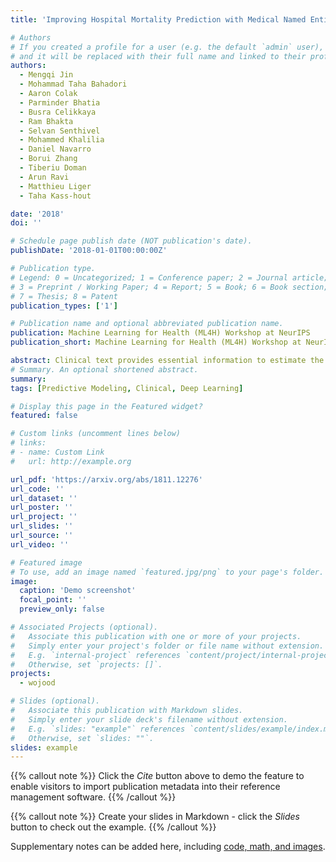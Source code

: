 ```yaml
---
title: 'Improving Hospital Mortality Prediction with Medical Named Entities and Multimodal Learning'

# Authors
# If you created a profile for a user (e.g. the default `admin` user), write the username (folder name) here
# and it will be replaced with their full name and linked to their profile.
authors:
  - Mengqi Jin
  - Mohammad Taha Bahadori
  - Aaron Colak
  - Parminder Bhatia
  - Busra Celikkaya
  - Ram Bhakta
  - Selvan Senthivel
  - Mohammed Khalilia
  - Daniel Navarro
  - Borui Zhang
  - Tiberiu Doman
  - Arun Ravi
  - Matthieu Liger
  - Taha Kass-hout

date: '2018'
doi: ''

# Schedule page publish date (NOT publication's date).
publishDate: '2018-01-01T00:00:00Z'

# Publication type.
# Legend: 0 = Uncategorized; 1 = Conference paper; 2 = Journal article;
# 3 = Preprint / Working Paper; 4 = Report; 5 = Book; 6 = Book section;
# 7 = Thesis; 8 = Patent
publication_types: ['1']

# Publication name and optional abbreviated publication name.
publication: Machine Learning for Health (ML4H) Workshop at NeurIPS
publication_short: Machine Learning for Health (ML4H) Workshop at NeurIPS

abstract: Clinical text provides essential information to estimate the acuity of a patient during hospital stays in addition to structured clinical data. In this study, we explore how clinical text can complement a clinical predictive learning task. We leverage an internal medical natural language processing service to perform named entity extraction and negation detection on clinical notes and compose selected entities into a new text corpus to train document representations. We then propose a multimodal neural network to jointly train time series signals and unstructured clinical text representations to predict the in-hospital mortality risk for ICU patients. Our model outperforms the benchmark by 2% AUC.
# Summary. An optional shortened abstract.
summary: 
tags: [Predictive Modeling, Clinical, Deep Learning]

# Display this page in the Featured widget?
featured: false

# Custom links (uncomment lines below)
# links:
# - name: Custom Link
#   url: http://example.org

url_pdf: 'https://arxiv.org/abs/1811.12276'
url_code: ''
url_dataset: ''
url_poster: ''
url_project: ''
url_slides: ''
url_source: ''
url_video: ''

# Featured image
# To use, add an image named `featured.jpg/png` to your page's folder.
image:
  caption: 'Demo screenshot'
  focal_point: ''
  preview_only: false

# Associated Projects (optional).
#   Associate this publication with one or more of your projects.
#   Simply enter your project's folder or file name without extension.
#   E.g. `internal-project` references `content/project/internal-project/index.md`.
#   Otherwise, set `projects: []`.
projects:
  - wojood

# Slides (optional).
#   Associate this publication with Markdown slides.
#   Simply enter your slide deck's filename without extension.
#   E.g. `slides: "example"` references `content/slides/example/index.md`.
#   Otherwise, set `slides: ""`.
slides: example
---
```


{{% callout note %}}
Click the _Cite_ button above to demo the feature to enable visitors to import publication metadata into their reference management software.
{{% /callout %}}

{{% callout note %}}
Create your slides in Markdown - click the _Slides_ button to check out the example.
{{% /callout %}}

Supplementary notes can be added here, including [code, math, and images](https://wowchemy.com/docs/writing-markdown-latex/).
